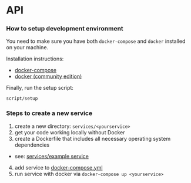 # API

### How to setup development environment

You need to make sure you have both `docker-compose` and `docker` installed on your machine.

Installation instructions:
* [docker-compose](https://docs.docker.com/compose/install/#install-compose)
* [docker (community edition)](https://docs.docker.com/install/)


Finally, run the setup script:
```
script/setup
```

### Steps to create a new service
1) create a new directory: `services/<yourservice>`
2) get your code working locally without Docker
3) create a Dockerfile that includes all necessary operating system dependencies
  - see: [services/example service](services/example_service)
4) add service to [docker-compose.yml](docker-compose.yml)
5) run service with docker via `docker-compose up <yourservice>`
